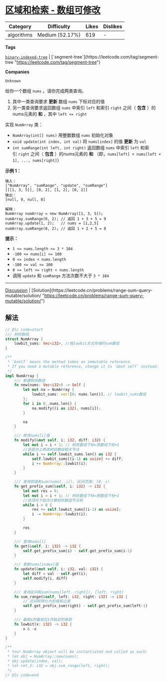 # [区域和检索 - 数组可修改](https://leetcode.cn/problems/range-sum-query-mutable/description/ "https://leetcode.cn/problems/range-sum-query-mutable/description/")

| Category   | Difficulty      | Likes | Dislikes |
| ---------- | --------------- | ----- | -------- |
| algorithms | Medium (52.17%) | 619   | -        |

**Tags**

[`binary-indexed-tree`](https://leetcode.com/tag/binary-indexed-tree "https://leetcode.com/tag/binary-indexed-tree") | [`segment-tree`](https://leetcode.com/tag/segment-tree "https://leetcode.com/tag/segment-tree")

**Companies**

`Unknown`

给你一个数组 `nums` ，请你完成两类查询。

1. 其中一类查询要求 **更新** 数组 `nums` 下标对应的值
2. 另一类查询要求返回数组 `nums` 中索引 `left` 和索引 `right` 之间（ **包含** ）的nums元素的 **和** ，其中 `left <= right`

实现 `NumArray` 类：

- `NumArray(int[] nums)` 用整数数组 `nums` 初始化对象
- `void update(int index, int val)` 将 `nums[index]` 的值 **更新** 为 `val`
- `int sumRange(int left, int right)` 返回数组 `nums` 中索引 `left` 和索引 `right` 之间（ **包含** ）的nums元素的 **和** （即，`nums[left] + nums[left + 1], ..., nums[right]`）

**示例 1：**

```
输入：
["NumArray", "sumRange", "update", "sumRange"]
[[[1, 3, 5]], [0, 2], [1, 2], [0, 2]]
输出：
[null, 9, null, 8]

解释：
NumArray numArray = new NumArray([1, 3, 5]);
numArray.sumRange(0, 2); // 返回 1 + 3 + 5 = 9
numArray.update(1, 2);   // nums = [1,2,5]
numArray.sumRange(0, 2); // 返回 1 + 2 + 5 = 8
```

**提示：**

- `1 <= nums.length <= 3 * 104`
- `-100 <= nums[i] <= 100`
- `0 <= index < nums.length`
- `-100 <= val <= 100`
- `0 <= left <= right < nums.length`
- 调用 `update` 和 `sumRange` 方法次数不大于 `3 * 104` 

---

[Discussion](https://leetcode.cn/problems/range-sum-query-mutable/comments/ "https://leetcode.cn/problems/range-sum-query-mutable/comments/") | [Solution](https://leetcode.cn/problems/range-sum-query-mutable/solution/ "https://leetcode.cn/problems/range-sum-query-mutable/solution/")

## 解法

```rust
// @lc code=start
/// 树状数组
struct NumArray {
    lowbit_sums: Vec<i32>, //按lowbit方式存储的sum数组
}

/**
 * `&self` means the method takes an immutable reference.
 * If you need a mutable reference, change it to `&mut self` instead.
 */
impl NumArray {
    /// 新建树状数组
    fn new(nums: Vec<i32>) -> Self {
        let mut na = NumArray {
            lowbit_sums: vec![0; nums.len()], // lowbit_sums数组
        };
        for i in 0..nums.len() {
            na.modify((i as i32), nums[i]);
        }

        na
    }

    /// 修改nums[i]值
    fn modify(&mut self, i: i32, diff: i32) {
        let mut i = i + 1; // 树状数组下标=原数组下标+1
        //自底向上修改树状数组相关节点
        while i <= self.lowbit_sums.len() as i32 {
            self.lowbit_sums[(i-1) as usize] += diff;
            i += NumArray::lowbit(i); 
        }
    }

    /// 查询前缀和sum(nums[..i]), 区间范围: [0, i)
    fn get_prefix_sum(&self, i: i32) -> i32 {
        let mut res = 0;
        let mut i = i + 1; // 树状数组下标=原数组下标+1
        //自顶向下依次计算树状数组节点和
        while i > 0 {
            res += self.lowbit_sums[(i-1) as usize];
            i -= NumArray::lowbit(i); 
        }

        res
    }

    /// 查询nums[i]
    fn get(&self, i: i32) -> i32 {
        self.get_prefix_sum(i) - self.get_prefix_sum(i-1)
    }

    /// 更新nums[index]值
    fn update(&mut self, i: i32, val: i32) {
        let diff = val - self.get(i);
        self.modify(i, diff)
    }

    /// 查询区间和sum(nums[left..right]), [left, right)
    fn sum_range(&self, left: i32, right: i32) -> i32 {
        // 区间和转化为前缀和之差
        self.get_prefix_sum(right) - self.get_prefix_sum(left-1)
    }

    /// 截取x的最低位1开始后的尾部
    fn lowbit(x: i32) -> i32 {
        x & -x
    }
}

/**
 * Your NumArray object will be instantiated and called as such:
 * let obj = NumArray::new(nums);
 * obj.update(index, val);
 * let ret_2: i32 = obj.sum_range(left, right);
 */
// @lc code=end
```
